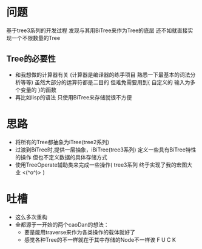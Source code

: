 # 问题
基于tree3系列的开发过程
发现与其用BiTree来作为Tree的底层
还不如就直接实现一个不限数量的Tree

## Tree的必要性
* 和我想做的计算器有关
     (计算器是编译器的练手项目
      熟悉一下最基本的词法分析等等)
 虽然大部分的运算符都是二目的
  但难免需要用到{
         自定义的
         输入为多个变量的
      }的函数
* 再比如lisp的语法
  只使用BiTree来存储就很不方便

# 思路
* 将所有的Tree都抽象为iTree(tree2系列)
* 过渡到BiTree时,提供一层抽象，iBiTree(tree3系列)
    定义一些具有BiTree特性的操作
    但也不定义数据的具体存储方式
* 使用TreeOperate辅助类来完成一些操作(
    tree3系列
    终于实现了我的宏图大业
    <(^o^)>
    )

# 吐槽
* 这么多次重构
* 全都源于一开始的两个caoDan的想法：
    - 要是能用traverse来作为各类操作的载体就好了
    - 感觉各种Tree的不一样就在于其中存储的Node不一样诶
F U C K